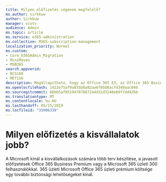 ```yaml
---
title: Milyen előfizetés cégének megfelelő?
ms.author: sirkkuw
author: Sirkkuw
manager: scotv
audience: Admin
ms.topic: article
ms.service: o365-administration
ms.collection: M365-subscription-management
localization_priority: Normal
ms.custom:
- Core_O365Admin_Migration
- MiniMaven
- MSB365
search.appverid:
- BCS160
- MET150
description: Megállapítható, hogy az Office 365 E3, az Office 365 Business Premium vagy Microsoft 365 Business üzleti szállítószalag jobb.
ms.openlocfilehash: 1422e75af9a035b8a82aa6f85b8acfd340aac846
ms.sourcegitcommit: 66bb5af851947078872a4d31d3246e69f7dd42bb
ms.translationtype: MT
ms.contentlocale: hu-HU
ms.lasthandoff: 05/15/2019
ms.locfileid: "35086338"
---
```

# <a name="what-subscription-is-right-for-your-small-business"></a>Milyen előfizetés a kisvállalatok jobb?

A Microsoft kínál a kisvállalkozások számára több terv készítése, a javasolt előfizetések Office 365 Business Premium vagy a Microsoft 365 üzleti 300 felhasználókkal. 365 üzleti Microsoft Office 365 üzleti prémium költsége egy további biztonsági lehetőségeket kínál.